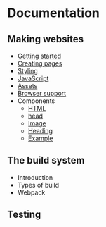 # Documentation

## Making websites
- [Getting started]('./getting-started.md)
- [Creating pages]('./html.md')
- [Styling]('./css.md')
- [JavaScript]('javascript.md')
- [Assets]('./assets.md)
- [Browser support]('./browser-support.md)
- Components
  - [HTML]('./components/html.md')
  - [head]('./components/head.md')
  - [Image]('./components/image.md')
  - [Heading]('./components/heading.md')
  - [Example]('./components/example.md')

## The build system
- Introduction
- Types of build
- Webpack
  
## Testing
